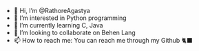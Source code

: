 - 👋 Hi, I’m @RathoreAgastya
- 👀 I’m interested in Python programming
- 🌱 I’m currently learning C, Java
- 💞️ I’m looking to collaborate on Behen Lang
- 📫 How to reach me: You can reach me through my Github 🐈‍⬛

<!---
RathoreAgastya/RathoreAgastya is a ✨ special ✨ repository because its `README.md` (this file) appears on your GitHub profile.
You can click the Preview link to take a look at your changes.
--->
